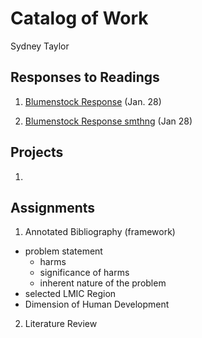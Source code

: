 # Catalog of Work

Sydney Taylor 

## Responses to Readings 

1. [Blumenstock Response](https://sydneytaylr.github.io/workshop1/) (Jan. 28) 

2. [Blumenstock Response smthng](https://sydneytaylr.github.io/workshop1/blumenstock/) (Jan 28) 

## Projects 

1. 

## Assignments 

1. Annotated Bibliography (framework) 
  - problem statement 
    - harms
    - significance of harms 
    - inherent nature of the problem 
  - selected LMIC Region 
  - Dimension of Human Development 

2. Literature Review 
